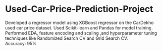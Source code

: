 # Used-Car-Price-Prediction-Project
 Developed a regressor model using XGBoost regressor on the CarDekho used car  price dataset.  Used Scikit-learn and Pandas for model training.  Performed EDA, feature encoding and scaling ,and hyperparameter tuning techniques  like Randomized Search CV and Grid Search CV.  
Accuracy: 95%
